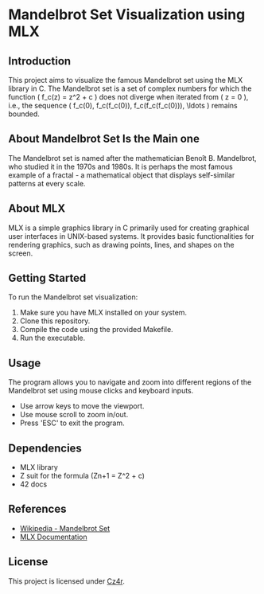 # Mandelbrot Set Visualization using MLX

## Introduction
This project aims to visualize the famous Mandelbrot set using the MLX library in C. The Mandelbrot set is a set of complex numbers for which the function \( f_c(z) = z^2 + c \) does not diverge when iterated from \( z = 0 \), i.e., the sequence \( f_c(0), f_c(f_c(0)), f_c(f_c(f_c(0))), \ldots \) remains bounded.

## About Mandelbrot Set Is the Main one
The Mandelbrot set is named after the mathematician Benoît B. Mandelbrot, who studied it in the 1970s and 1980s. It is perhaps the most famous example of a fractal - a mathematical object that displays self-similar patterns at every scale.

## About MLX
MLX is a simple graphics library in C primarily used for creating graphical user interfaces in UNIX-based systems. It provides basic functionalities for rendering graphics, such as drawing points, lines, and shapes on the screen.

## Getting Started
To run the Mandelbrot set visualization:

1. Make sure you have MLX installed on your system.
2. Clone this repository.
3. Compile the code using the provided Makefile.
4. Run the executable.

## Usage
The program allows you to navigate and zoom into different regions of the Mandelbrot set using mouse clicks and keyboard inputs.

- Use arrow keys to move the viewport.
- Use mouse scroll to zoom in/out.
- Press 'ESC' to exit the program.

## Dependencies
- MLX library
- Z suit for the formula (Zn+1 = Z^2 + c)
- 42 docs

## References
- [Wikipedia - Mandelbrot Set](https://en.wikipedia.org/wiki/Mandelbrot_set)
- [MLX Documentation](https://harm-smits.github.io/42docs/libs/minilibx.html)

## License
This project is licensed under [Cz4r](https://github.com/anonymousc/fractol/).

